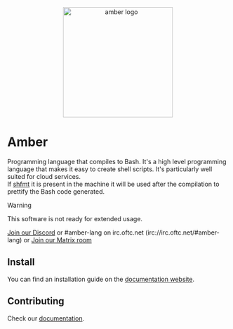 <div align="center">
    <img src="assets/amber.png" alt="amber logo" width="250" />
</div>

# Amber

Programming language that compiles to Bash. It's a high level programming language that makes it easy to create shell scripts. It's particularly well suited for cloud services.  
If [shfmt](https://github.com/mvdan/sh) it is present in the machine it will be used after the compilation to prettify the Bash code generated.

> [!Warning]
> This software is not ready for extended usage.

[Join our Discord](https://discord.com/invite/cjHjxbsDvZ) or
#amber-lang on irc.oftc.net (irc://irc.oftc.net/#amber-lang) or
[Join our Matrix room](https://matrix.to/#/#_oftc_#amber-lang:matrix.org)

## Install

You can find an installation guide on the [documentation website](https://docs.amber-lang.com/getting_started/installation).

## Contributing

Check our [documentation](https://docs.amber-lang.com/contribute/contribute).
